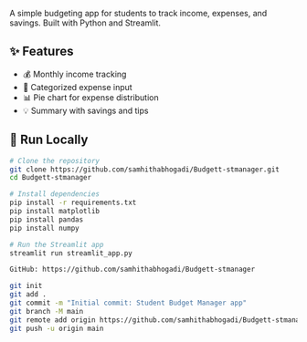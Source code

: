 A simple budgeting app for students to track income, expenses, and savings. Built with Python and Streamlit.

## ✨ Features
- 💰 Monthly income tracking
- 🧾 Categorized expense input
- 📊 Pie chart for expense distribution
- 💡 Summary with savings and tips

## 🚀 Run Locally

```bash
# Clone the repository
git clone https://github.com/samhithabhogadi/Budgett-stmanager.git
cd Budgett-stmanager

# Install dependencies
pip install -r requirements.txt
pip install matplotlib
pip install pandas
pip install numpy 

# Run the Streamlit app
streamlit run streamlit_app.py

GitHub: https://github.com/samhithabhogadi/Budgett-stmanager

git init
git add .
git commit -m "Initial commit: Student Budget Manager app"
git branch -M main
git remote add origin https://github.com/samhithabhogadi/Budgett-stmanager.git
git push -u origin main
